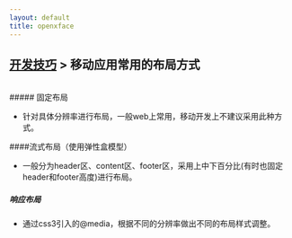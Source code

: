 ```yaml
---
layout: default
title: openxface
---
```


## [开发技巧](index.html) > 移动应用常用的布局方式

<br>
##### 固定布局

- 针对具体分辨率进行布局，一般web上常用，移动开发上不建议采用此种方式。

####流式布局（使用弹性盒模型）

-    一般分为header区、content区、footer区，采用上中下百分比(有时也固定header和footer高度)进行布局。

##### 响应布局

-  通过css3引入的@media，根据不同的分辨率做出不同的布局样式调整。

